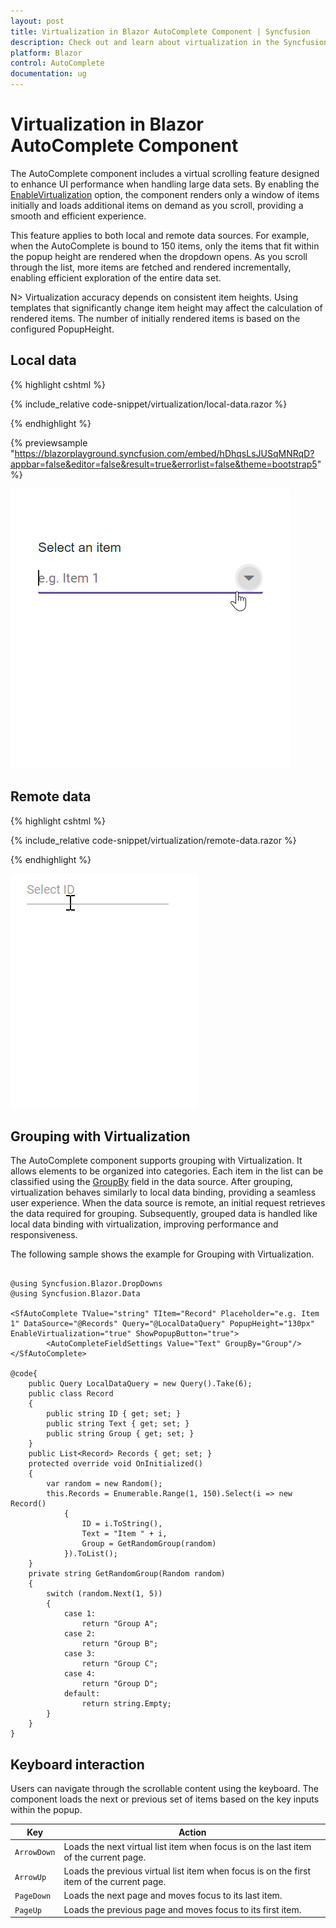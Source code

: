 ```yaml
---
layout: post
title: Virtualization in Blazor AutoComplete Component | Syncfusion
description: Check out and learn about virtualization in the Syncfusion Blazor AutoComplete component, including local and remote data, grouping support, and keyboard navigation for large data sets.
platform: Blazor
control: AutoComplete
documentation: ug
---
```


# Virtualization in Blazor AutoComplete Component

The AutoComplete component includes a virtual scrolling feature designed to enhance UI performance when handling large data sets. By enabling the [EnableVirtualization](https://help.syncfusion.com/cr/blazor/Syncfusion.Blazor.DropDowns.SfDropDownList-2.html#Syncfusion_Blazor_DropDowns_SfDropDownList_2_EnableVirtualization) option, the component renders only a window of items initially and loads additional items on demand as you scroll, providing a smooth and efficient experience.

This feature applies to both local and remote data sources. For example, when the AutoComplete is bound to 150 items, only the items that fit within the popup height are rendered when the dropdown opens. As you scroll through the list, more items are fetched and rendered incrementally, enabling efficient exploration of the entire data set.

N> Virtualization accuracy depends on consistent item heights. Using templates that significantly change item height may affect the calculation of rendered items. The number of initially rendered items is based on the configured PopupHeight.

## Local data

{% highlight cshtml %}

{% include_relative code-snippet/virtualization/local-data.razor %}

{% endhighlight %}

{% previewsample "https://blazorplayground.syncfusion.com/embed/hDhqsLsJUSqMNRqD?appbar=false&editor=false&result=true&errorlist=false&theme=bootstrap5" %}

![Blazor AutoComplete demonstrating virtualization with local data](./images/blazor_autocomplete_virtualization.gif)

## Remote data

{% highlight cshtml %}

{% include_relative code-snippet/virtualization/remote-data.razor %}

{% endhighlight %}

![Blazor AutoComplete demonstrating virtualization with remote data](./images/blazor_autocomplete_remote-data-virtualization.gif)

## Grouping with Virtualization

The AutoComplete component supports grouping with Virtualization. It allows elements to be organized into categories. Each item in the list can be classified using the [GroupBy](https://help.syncfusion.com/cr/blazor/Syncfusion.Blazor.DropDowns.AutoCompleteFieldSettings.html#Syncfusion_Blazor_DropDowns_AutoCompleteFieldSettings_GroupBy) field in the data source. After grouping, virtualization behaves similarly to local data binding, providing a seamless user experience. When the data source is remote, an initial request retrieves the data required for grouping. Subsequently, grouped data is handled like local data binding with virtualization, improving performance and responsiveness.

The following sample shows the example for Grouping with Virtualization.

```cshtml

@using Syncfusion.Blazor.DropDowns
@using Syncfusion.Blazor.Data

<SfAutoComplete TValue="string" TItem="Record" Placeholder="e.g. Item 1" DataSource="@Records" Query="@LocalDataQuery" PopupHeight="130px" EnableVirtualization="true" ShowPopupButton="true">
        <AutoCompleteFieldSettings Value="Text" GroupBy="Group"/>
</SfAutoComplete>

@code{
    public Query LocalDataQuery = new Query().Take(6);
    public class Record 
    { 
        public string ID { get; set; } 
        public string Text { get; set; } 
        public string Group { get; set; }
    } 
    public List<Record> Records { get; set; }
    protected override void OnInitialized()
    {
        var random = new Random();
        this.Records = Enumerable.Range(1, 150).Select(i => new Record()
            {
                ID = i.ToString(),
                Text = "Item " + i,
                Group = GetRandomGroup(random)
            }).ToList();
    }
    private string GetRandomGroup(Random random)
    {
        switch (random.Next(1, 5))
        {
            case 1:
                return "Group A";
            case 2:
                return "Group B";
            case 3:
                return "Group C";
            case 4:
                return "Group D";
            default:
                return string.Empty;
        }
    }
}
```

## Keyboard interaction

Users can navigate through the scrollable content using the keyboard. The component loads the next or previous set of items based on the key inputs within the popup.

| Key | Action |
|-----|-----|
| `ArrowDown` | Loads the next virtual list item when focus is on the last item of the current page. |
| `ArrowUp` | Loads the previous virtual list item when focus is on the first item of the current page. |
| `PageDown` | Loads the next page and moves focus to its last item. |
| `PageUp` | Loads the previous page and moves focus to its first item. |